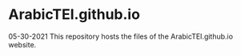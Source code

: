 # ArabicTEI.github.io

05-30-2021
This repository hosts the files of the ArabicTEI.github.io website.
